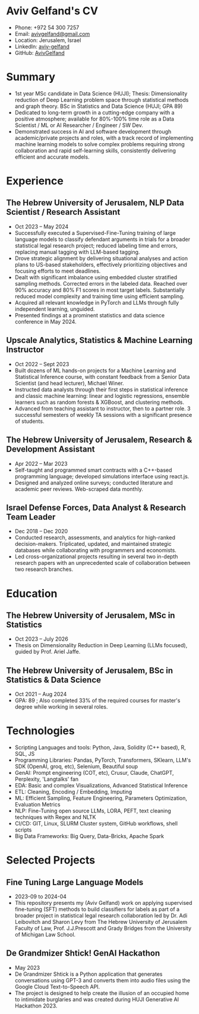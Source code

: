 
<!-- Remove above in src/markdown/Header.j2.md not in README.md -->
# Aviv Gelfand's CV

- Phone: +972 54 300 7257
- Email: [avivgelfand@gmail.com](mailto:avivgelfand@gmail.com)
- Location: Jerusalem, Israel
- LinkedIn: [aviv-gelfand](https://linkedin.com/in/aviv-gelfand)
- GitHub: [AvivGelfand](https://github.com/AvivGelfand)


# Summary

- 1st year MSc candidate in Data Science (HUJI); Thesis: Dimensionality reduction of Deep Learning problem space through statistical methods and graph theory. BSc in Statistics and Data Science (HUJI; GPA 89)
- Dedicated to long-term growth in a cutting-edge company with a positive atmosphere; available for 80%-100% time role as a Data Scientist / ML or AI Researcher / Engineer / SW Dev.
- Demonstrated success in AI and software development through academic/private projects and roles, with a track record of implementing machine learning models to solve complex problems requiring strong collaboration and rapid self-learning skills, consistently delivering efficient and accurate models.
# Experience

## The Hebrew University of Jerusalem, NLP Data Scientist / Research Assistant

- Oct 2023 – May 2024
- Successfully executed a Supervised-Fine-Tuning training of large language models to classify defendant arguments in trials for a broader statistical legal research project; reduced labeling time and errors, replacing manual tagging with LLM-based tagging.
- Drove strategic alignment by delivering situational analyses and action plans to US-based stakeholders, effectively prioritizing objectives and focusing efforts to meet deadlines.
- Dealt with significant imbalance using embedded cluster stratified sampling methods. Corrected errors in the labeled data. Reached over 90% accuracy and 80% F1 scores in most target labels. Substantially reduced model complexity and training time using efficient sampling.
- Acquired all relevant knowledge in PyTorch and LLMs through fully independent learning, unguided.
- Presented findings at a prominent statistics and data science conference in May 2024.

## Upscale Analytics, Statistics & Machine Learning Instructor

- Oct 2022 – Sept 2023
- Built dozens of ML hands-on projects for a Machine Learning and Statistical Inference course, with constant feedback from a Senior Data Scientist (and head lecturer), Michael Winer.
- Instructed data analysts through their first steps in statistical inference and classic machine learning$:$ linear and logistic regressions, ensemble learners such as random forests & XGBoost, and clustering methods.
- Advanced from teaching assistant to instructor, then to a partner role. 3 successful semesters of weekly TA sessions with a significant presence of students.

## The Hebrew University of Jerusalem, Research & Development Assistant

- Apr 2022 – Mar 2023
- Self-taught and programmed smart contracts with a C++-based programming language; developed simulations interface using react.js.
- Designed and analyzed online surveys; conducted literature and academic peer reviews. Web-scraped data monthly.

## Israel Defense Forces, Data Analyst & Research Team Leader

- Dec 2018 – Dec 2020
- Conducted research, assessments, and analytics for high-ranked decision-makers. Triplicated, updated, and maintained strategic databases while collaborating with programmers and economists.
- Led cross-organizational projects resulting in several two in-depth research papers with an unprecedented scale of collaboration between two research branches.

# Education

## The Hebrew University of Jerusalem, MSc in Statistics

- Oct 2023 – July 2026
- Thesis on Dimensionality Reduction in Deep Learning (LLMs focused), guided by Prof. Ariel Jaffe.

## The Hebrew University of Jerusalem, BSc in Statistics & Data Science

- Oct 2021 – Aug 2024
- GPA: 89 ; Also completed 33% of the required courses for master's degree while working in several roles.

# Technologies

- Scripting Languages and tools: Python, Java, Solidity (C++ based), R, SQL, JS
- Programming Libraries: Pandas, PyTorch, Transformers, SKlearn, LLM's SDK (OpenAI, groq, etc), Selenium, Beautiful soup
- GenAI: Prompt engineering (COT, etc), Crusur, Claude, ChatGPT, Perplexity, 'Langtalks' fan
- EDA: Basic and complex Visualizations, Advanced Statistical Inference
- ETL: Cleaning, Encoding / Embedding, Imputing
- ML: Efficient Sampling, Feature Engineering, Parameters Optimization, Evaluation Metrics
- NLP: Fine-Tuning open source LLMs, LORA, PEFT, text cleaning techniques with Regex and NLTK
- CI/CD: GIT, Linux, SLURM Cluster system, GitHub workflows, shell scripts
- Big Data Frameworks: Big Query, Data-Bricks, Apache Spark
# Selected Projects

## Fine Tuning Large Language Models

- 2023-09 to 2024-04
- This repository presents my (Aviv Gelfand) work on applying supervised fine-tuning (SFT) methods to build classifiers for labels as part of a broader project in statistical legal research collaboration led by Dr. Adi Leibovitch and Sharon Levy from The Hebrew University of Jerusalem Faculty of Law, Prof. J.J.Prescott and Grady Bridges from the University of Michigan Law School.

## De Grandmizer Shtick! GenAI Hackathon

- May 2023
- De Grandmizer Shtick is a Python application that generates conversations using GPT-3 and converts them into audio files using the Google Cloud Text-to-Speech API.
- The project is designed to help create the illusion of an occupied home to intimidate burglaries and was created during HUJI Generative AI Hackathon 2023.

